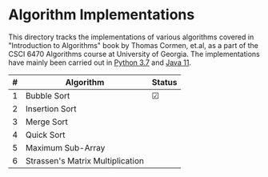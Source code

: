 # Algorithm Implementations

This directory tracks the implementations of various algorithms covered in "Introduction to Algorithms" book by Thomas Cormen, et.al, as a part of the CSCI 6470 Algorithms course at University of Georgia. The implementations have mainly been carried out in [Python 3.7](https://www.python.org/) and [Java 11](https://openjdk.java.net/projects/jdk/11/).


| # | Algorithm                          | Status |
|---|------------------------------------|--------|
| 1 | Bubble Sort                        |&#x2611;|
| 2 | Insertion Sort                     |	  |
| 3 | Merge Sort                         |	  |
| 4 | Quick Sort                         |	  |
| 5 | Maximum Sub-Array			 |	  |
| 6 | Strassen's Matrix Multiplication   |	  |

